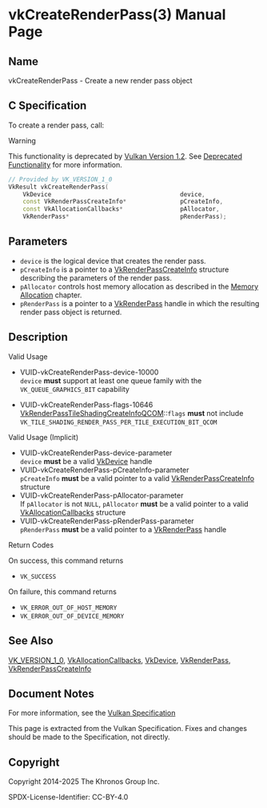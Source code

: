 # vkCreateRenderPass(3) Manual Page

## Name

vkCreateRenderPass - Create a new render pass object



## [](#_c_specification)C Specification

To create a render pass, call:

Warning

This functionality is deprecated by [Vulkan Version 1.2](#versions-1.2). See [Deprecated Functionality](#deprecation-renderpass2) for more information.

```c++
// Provided by VK_VERSION_1_0
VkResult vkCreateRenderPass(
    VkDevice                                    device,
    const VkRenderPassCreateInfo*               pCreateInfo,
    const VkAllocationCallbacks*                pAllocator,
    VkRenderPass*                               pRenderPass);
```

## [](#_parameters)Parameters

- `device` is the logical device that creates the render pass.
- `pCreateInfo` is a pointer to a [VkRenderPassCreateInfo](https://registry.khronos.org/vulkan/specs/latest/man/html/VkRenderPassCreateInfo.html) structure describing the parameters of the render pass.
- `pAllocator` controls host memory allocation as described in the [Memory Allocation](https://registry.khronos.org/vulkan/specs/latest/html/vkspec.html#memory-allocation) chapter.
- `pRenderPass` is a pointer to a [VkRenderPass](https://registry.khronos.org/vulkan/specs/latest/man/html/VkRenderPass.html) handle in which the resulting render pass object is returned.

## [](#_description)Description

Valid Usage

- [](#VUID-vkCreateRenderPass-device-10000)VUID-vkCreateRenderPass-device-10000  
  `device` **must** support at least one queue family with the `VK_QUEUE_GRAPHICS_BIT` capability

<!--THE END-->

- [](#VUID-vkCreateRenderPass-flags-10646)VUID-vkCreateRenderPass-flags-10646  
  [VkRenderPassTileShadingCreateInfoQCOM](https://registry.khronos.org/vulkan/specs/latest/man/html/VkRenderPassTileShadingCreateInfoQCOM.html)::`flags` **must** not include `VK_TILE_SHADING_RENDER_PASS_PER_TILE_EXECUTION_BIT_QCOM`

Valid Usage (Implicit)

- [](#VUID-vkCreateRenderPass-device-parameter)VUID-vkCreateRenderPass-device-parameter  
  `device` **must** be a valid [VkDevice](https://registry.khronos.org/vulkan/specs/latest/man/html/VkDevice.html) handle
- [](#VUID-vkCreateRenderPass-pCreateInfo-parameter)VUID-vkCreateRenderPass-pCreateInfo-parameter  
  `pCreateInfo` **must** be a valid pointer to a valid [VkRenderPassCreateInfo](https://registry.khronos.org/vulkan/specs/latest/man/html/VkRenderPassCreateInfo.html) structure
- [](#VUID-vkCreateRenderPass-pAllocator-parameter)VUID-vkCreateRenderPass-pAllocator-parameter  
  If `pAllocator` is not `NULL`, `pAllocator` **must** be a valid pointer to a valid [VkAllocationCallbacks](https://registry.khronos.org/vulkan/specs/latest/man/html/VkAllocationCallbacks.html) structure
- [](#VUID-vkCreateRenderPass-pRenderPass-parameter)VUID-vkCreateRenderPass-pRenderPass-parameter  
  `pRenderPass` **must** be a valid pointer to a [VkRenderPass](https://registry.khronos.org/vulkan/specs/latest/man/html/VkRenderPass.html) handle

Return Codes

On success, this command returns

- `VK_SUCCESS`

On failure, this command returns

- `VK_ERROR_OUT_OF_HOST_MEMORY`
- `VK_ERROR_OUT_OF_DEVICE_MEMORY`

## [](#_see_also)See Also

[VK\_VERSION\_1\_0](https://registry.khronos.org/vulkan/specs/latest/man/html/VK_VERSION_1_0.html), [VkAllocationCallbacks](https://registry.khronos.org/vulkan/specs/latest/man/html/VkAllocationCallbacks.html), [VkDevice](https://registry.khronos.org/vulkan/specs/latest/man/html/VkDevice.html), [VkRenderPass](https://registry.khronos.org/vulkan/specs/latest/man/html/VkRenderPass.html), [VkRenderPassCreateInfo](https://registry.khronos.org/vulkan/specs/latest/man/html/VkRenderPassCreateInfo.html)

## [](#_document_notes)Document Notes

For more information, see the [Vulkan Specification](https://registry.khronos.org/vulkan/specs/latest/html/vkspec.html#vkCreateRenderPass)

This page is extracted from the Vulkan Specification. Fixes and changes should be made to the Specification, not directly.

## [](#_copyright)Copyright

Copyright 2014-2025 The Khronos Group Inc.

SPDX-License-Identifier: CC-BY-4.0